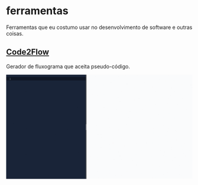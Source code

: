 # ferramentas
Ferramentas que eu costumo usar no desenvolvimento de software e outras coisas.

## [Code2Flow](https://code2flow.com)

Gerador de fluxograma que aceita pseudo-código.

![Image of Yaktocat](img/code2flow.gif)
